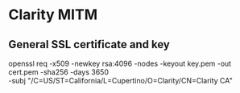 # Clarity MITM

## General SSL certificate and key

openssl req -x509 -newkey rsa:4096 -nodes -keyout key.pem -out cert.pem -sha256 -days 3650 \
  -subj "/C=US/ST=California/L=Cupertino/O=Clarity/CN=Clarity CA"